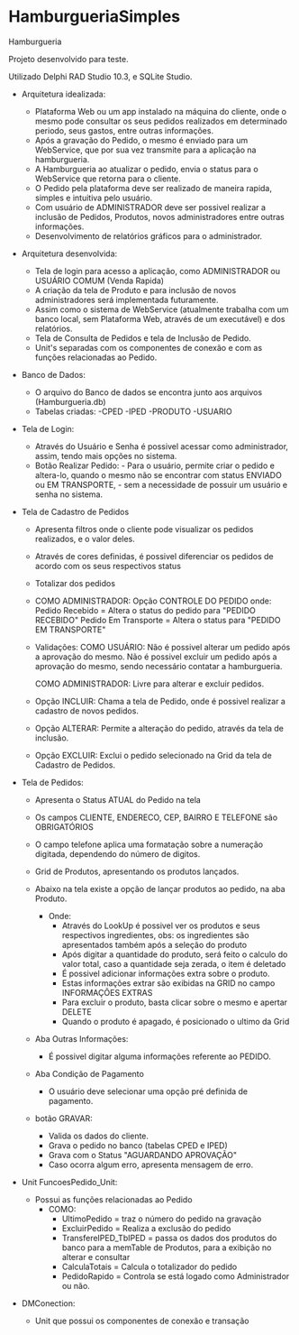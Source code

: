 # HamburgueriaSimples

Hamburgueria

Projeto desenvolvido para teste.

Utilizado Delphi RAD Studio 10.3, e SQLite Studio.

- Arquitetura idealizada:
	- Plataforma Web ou um app instalado na máquina do cliente, onde o mesmo pode consultar os seus pedidos realizados em determinado periodo, seus gastos, entre outras informações.
	- Após a gravação do Pedido, o mesmo é enviado para um WebService, que por sua vez transmite para a aplicação na hamburgueria.
	- A Hamburgueria ao atualizar o pedido, envia o status para o WebService que retorna para o cliente.
	- O Pedido pela plataforma deve ser realizado de maneira rapida, simples e intuitiva pelo usuário.
	- Com usuário de ADMINISTRADOR deve ser possivel realizar a inclusão de Pedidos, Produtos, novos administradores entre outras informações.
	- Desenvolvimento de relatórios gráficos para o administrador.
	
- Arquitetura desenvolvida:
	- Tela de login para acesso a aplicação, como ADMINISTRADOR ou USUÁRIO COMUM (Venda Rapida)
	- A criação da tela de Produto e para inclusão de novos administradores será implementada futuramente.
	- Assim como o sistema de WebService (atualmente trabalha com um banco local, sem Plataforma Web, através de um executável) e dos relatórios.
	- Tela de Consulta de Pedidos e tela de Inclusão de Pedido.
	- Unit's separadas com os componentes de conexão e com as funções relacionadas ao Pedido.
	

- Banco de Dados:
	- O arquivo do Banco de dados se encontra junto aos arquivos (Hamburgueria.db)
	- Tabelas criadas:
		  	-CPED
			-IPED
			-PRODUTO
			-USUARIO
	
- Tela de Login:
	- Através do Usuário e Senha é possivel acessar como administrador, assim, tendo mais opções no sistema.
	- Botão Realizar Pedido:
			- Para o usuário, permite criar o pedido e altera-lo, quando o mesmo não se encontrar com status ENVIADO ou EM TRANSPORTE,
			- sem a necessidade de possuir um usuário e senha no sistema.
	
- Tela de Cadastro de Pedidos
	- Apresenta filtros onde o cliente pode visualizar os pedidos realizados, e o valor deles.
	- Através de cores definidas, é possivel diferenciar os pedidos de acordo com os seus respectivos status
	- Totalizar dos pedidos
	- COMO ADMINISTRADOR:
		Opção CONTROLE DO PEDIDO onde:
			Pedido Recebido = Altera o status do pedido para "PEDIDO RECEBIDO"
			Pedido Em Transporte = Altera o status para "PEDIDO EM TRANSPORTE"
			
	- Validações:
		COMO USUÁRIO:
			Não é possivel alterar um pedido após a aprovação do mesmo.
			Não é possivel excluir um pedido após a aprovação do mesmo, sendo necessário contatar a hamburgueria.
			
		COMO ADMINISTRADOR:
			Livre para alterar e excluir pedidos.
			
	- Opção INCLUIR:
		Chama a tela de Pedido, onde é possivel realizar a cadastro de novos pedidos.
		
	- Opção ALTERAR:
		Permite a alteração do pedido, através da tela de inclusão.
		
	- Opção EXCLUIR:
		Exclui o pedido selecionado na Grid da tela de Cadastro de Pedidos.
		
- Tela de Pedidos:
	- Apresenta o Status ATUAL do Pedido na tela
	- Os campos CLIENTE, ENDERECO, CEP, BAIRRO E TELEFONE são OBRIGATÓRIOS
	- O campo telefone aplica uma formatação sobre a numeração digitada, dependendo do número de digitos.
	- Grid de Produtos, apresentando os produtos lançados.
	- Abaixo na tela existe a opção de lançar produtos ao pedido, na aba Produto.
		- Onde:
			- Através do LookUp é possivel ver os produtos e seus respectivos ingredientes, obs: os ingredientes são apresentados também após a seleção do produto
			- Após digitar a quantidade do produto, será feito o calculo do valor total, caso a quantidade seja zerada, o item é deletado
			- É possivel adicionar informações extra sobre o produto.
			- Estas informações extrar são exibidas na GRID no campo INFORMAÇÕES EXTRAS
			- Para excluir o produto, basta clicar sobre o mesmo e apertar DELETE
			- Quando o produto é apagado, é posicionado o ultimo da Grid
			
	- Aba Outras Informações:
		- É possivel digitar alguma informações referente ao PEDIDO.
		
	- Aba Condição de Pagamento
		- O usuário deve selecionar uma opção pré definida de pagamento.
		
	- botão GRAVAR:
		- Valida os dados do cliente.
		- Grava o pedido no banco (tabelas CPED e IPED)
		- Grava com o Status "AGUARDANDO APROVAÇÃO"
		- Caso ocorra algum erro, apresenta mensagem de erro.
		
- Unit FuncoesPedido_Unit:
	- Possui as funções relacionadas ao Pedido
		- COMO:
			- UltimoPedido = traz o número do pedido na gravação
			- ExcluirPedido = Realiza a exclusão do pedido
			- TransfereIPED_TbIPED = passa os dados dos produtos do banco para a memTable de Produtos, para a exibição no alterar e consultar
			- CalculaTotais = Calcula o totalizador do pedido
			- PedidoRapido = Controla se está logado como Administrador ou não.
			
- DMConection:
	- Unit que possui os componentes de conexão e transação
